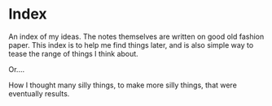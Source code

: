 # Index

An index of my ideas. The notes themselves are written on good old fashion paper. This index is to help me find things later, and is also simple way to tease the range of things I think about.

Or....

How I thought many silly things, to make more silly things, that were eventually results.
